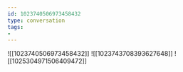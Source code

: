 ```yaml
---
id: 1023740506973458432
type: conversation
tags:
- 
---
```

![[1023740506973458432]]
![[1023743708393627648]]
![[1025304971506409472]]

